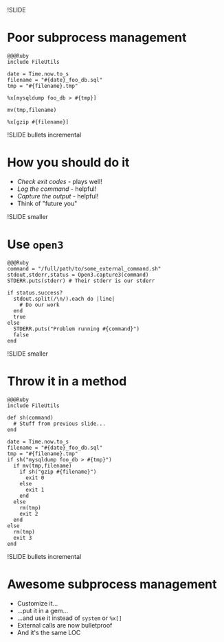 !SLIDE
# Poor subprocess management

    @@@Ruby
    include FileUtils

    date = Time.now.to_s
    filename = "#{date}_foo_db.sql"
    tmp = "#{filename}.tmp"

    %x[mysqldump foo_db > #{tmp}]

    mv(tmp,filename)

    %x[gzip #{filename}]

    

!SLIDE bullets incremental
# How you should do it
* *Check exit codes* - plays well!
* *Log the command* - helpful!
* *Capture the output* - helpful!
* Think of "future you"

!SLIDE smaller 
# Use `open3`

    @@@Ruby
    command = "/full/path/to/some_external_command.sh"
    stdout,stderr,status = Open3.capture3(command)
    STDERR.puts(stderr) # Their stderr is our stderr

    if status.success?
      stdout.split(/\n/).each do |line|
        # Do our work
      end
      true
    else
      STDERR.puts("Problem running #{command}")
      false
    end

!SLIDE smaller
# Throw it in a method

    @@@Ruby
    include FileUtils

    def sh(command)
      # Stuff from previous slide...
    end

    date = Time.now.to_s
    filename = "#{date}_foo_db.sql"
    tmp = "#{filename}.tmp"
    if sh("mysqldump foo_db > #{tmp}")
      if mv(tmp,filename)
        if sh("gzip #{filename}")
          exit 0
        else
          exit 1
        end
      else
        rm(tmp)
        exit 2
      end
    else
      rm(tmp)
      exit 3
    end

!SLIDE bullets incremental
# Awesome subprocess management
* Customize it...
* ...put it in a gem...
* ...and use it instead of `system` or `%x[]`
* External calls are now bulletproof
* And it's the same LOC

